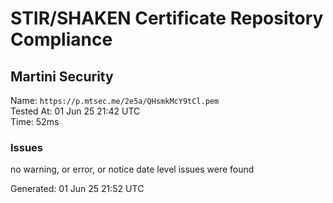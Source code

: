 # STIR/SHAKEN Certificate Repository Compliance

## Martini Security

Name: `https://p.mtsec.me/2e5a/QHsmkMcY9tCl.pem`\
Tested At: 01 Jun 25 21:42 UTC\
Time: 52ms

### Issues

no warning, or error, or notice date level issues were found

Generated: 01 Jun 25 21:52 UTC